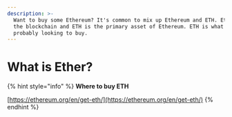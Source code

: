 ```yaml
---
description: >-
  Want to buy some Ethereum? It's common to mix up Ethereum and ETH. Ethereum is
  the blockchain and ETH is the primary asset of Ethereum. ETH is what you're
  probably looking to buy.
---
```


# What is Ether?

{% hint style="info" %}
**Where to buy ETH**

[https://ethereum.org/en/get-eth/](https://ethereum.org/en/get-eth/)
{% endhint %}

